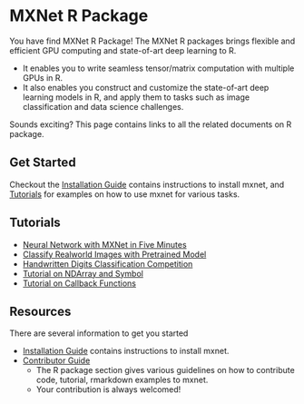 MXNet R Package
===============
You have find MXNet R Package! The MXNet R packages brings flexible and efficient GPU
computing and state-of-art deep learning to R.

- It enables you to write seamless tensor/matrix computation with multiple GPUs in R.
- It also enables you construct and customize the state-of-art deep learning models in R,
  and apply them to tasks such as image classification and data science challenges.

Sounds exciting? This page contains links to all the related documents on R package.

Get Started
-----------
Checkout the [Installation Guide](../get_started/build.html) contains instructions to install mxnet, and [Tutorials](#tutorials) for examples on how to use mxnet for various tasks.

Tutorials
---------
* [Neural Network with MXNet in Five Minutes](fiveMinutesNeuralNetwork.html)
* [Classify Realworld Images with Pretrained Model](classifyRealImageWithPretrainedModel.html)
* [Handwritten Digits Classification Competition](mnistCompetition.html)
* [Tutorial on NDArray and Symbol](ndarrayAndSymbolTutorial.html)
* [Tutorial on Callback Functions](CallbackFunctionTutorial.html)

Resources
---------
There are several information to get you started
* [Installation Guide](../get_started/build.html) contains instructions to install mxnet.
* [Contributor Guide](http://mxnet.readthedocs.org/en/latest/contribute.html#r-package)
  - The R package section gives various guidelines on how to contribute code, tutorial, rmarkdown examples to mxnet.
  - Your contribution is always welcomed!
